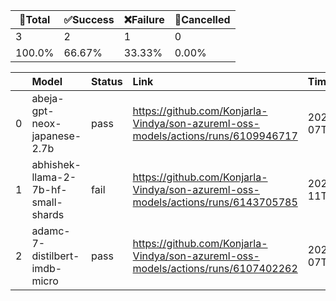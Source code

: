 🚀Total|✅Success|❌Failure|🚫Cancelled|
-----|-------|-------|-------|
3|2|1|0|
100.0%|66.67%|33.33%|0.00%|

|    | Model                               | Status   | Link                                                                              | Timestamp            |
|---:|:------------------------------------|:---------|:----------------------------------------------------------------------------------|:---------------------|
|  0 | abeja-gpt-neox-japanese-2.7b        | pass     | https://github.com/Konjarla-Vindya/son-azureml-oss-models/actions/runs/6109946717 | 2023-09-07T12:51:27Z |
|  1 | abhishek-llama-2-7b-hf-small-shards | fail     | https://github.com/Konjarla-Vindya/son-azureml-oss-models/actions/runs/6143705785 | 2023-09-11T08:11:59Z |
|  2 | adamc-7-distilbert-imdb-micro       | pass     | https://github.com/Konjarla-Vindya/son-azureml-oss-models/actions/runs/6107402262 | 2023-09-07T08:35:43Z |
